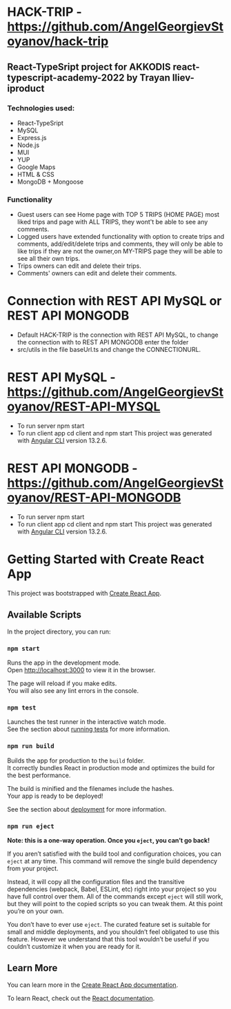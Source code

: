 # HACK-TRIP - https://github.com/AngelGeorgievStoyanov/hack-trip

## React-TypeSript project for AKKODIS react-typescript-academy-2022 by Trayan Iliev-iproduct

### Technologies used:
* React-TypeSript
* MySQL 
* Express.js
* Node.js
* MUI
* YUP
* Google Maps
* HTML & CSS
* MongoDB + Mongoose 

### Functionality
* Guest users can see Home page with TOP 5 TRIPS (HOME PAGE) most liked trips and page with ALL TRIPS, they wont't be able to see any comments.  
* Logged users have extended functionality with option to create trips and comments, add/edit/delete trips and comments, they will only be able to like trips if they are not the owner,on MY-TRIPS page they will be able to see all their own trips.
* Trips owners can edit and delete their trips.
* Comments' owners can edit and delete their comments.

# Connection with REST API MySQL or REST API MONGODB
* Default HACK-TRIP is the connection with REST API MySQL, to change the connection with to REST API MONGODB enter the folder 
*  src/utils  in the file baseUrl.ts and change the CONNECTIONURL.   

# REST API MySQL - https://github.com/AngelGeorgievStoyanov/REST-API-MYSQL
* To run server npm start
* To run client app cd client and npm start
This project was generated with [Angular CLI](https://github.com/angular/angular-cli) version 13.2.6.

# REST API MONGODB - https://github.com/AngelGeorgievStoyanov/REST-API-MONGODB
* To run server npm start
* To run client app cd client and npm start
This project was generated with [Angular CLI](https://github.com/angular/angular-cli) version 13.2.6.

# Getting Started with Create React App

This project was bootstrapped with [Create React App](https://github.com/facebook/create-react-app).

## Available Scripts

In the project directory, you can run:

### `npm start`

Runs the app in the development mode.\
Open [http://localhost:3000](http://localhost:3000) to view it in the browser.

The page will reload if you make edits.\
You will also see any lint errors in the console.

### `npm test`

Launches the test runner in the interactive watch mode.\
See the section about [running tests](https://facebook.github.io/create-react-app/docs/running-tests) for more information.

### `npm run build`

Builds the app for production to the `build` folder.\
It correctly bundles React in production mode and optimizes the build for the best performance.

The build is minified and the filenames include the hashes.\
Your app is ready to be deployed!

See the section about [deployment](https://facebook.github.io/create-react-app/docs/deployment) for more information.

### `npm run eject`

**Note: this is a one-way operation. Once you `eject`, you can’t go back!**

If you aren’t satisfied with the build tool and configuration choices, you can `eject` at any time. This command will remove the single build dependency from your project.

Instead, it will copy all the configuration files and the transitive dependencies (webpack, Babel, ESLint, etc) right into your project so you have full control over them. All of the commands except `eject` will still work, but they will point to the copied scripts so you can tweak them. At this point you’re on your own.

You don’t have to ever use `eject`. The curated feature set is suitable for small and middle deployments, and you shouldn’t feel obligated to use this feature. However we understand that this tool wouldn’t be useful if you couldn’t customize it when you are ready for it.

## Learn More

You can learn more in the [Create React App documentation](https://facebook.github.io/create-react-app/docs/getting-started).

To learn React, check out the [React documentation](https://reactjs.org/).
